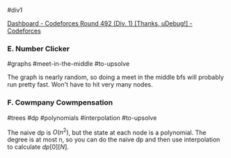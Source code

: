 #div1

[Dashboard - Codeforces Round 492 (Div. 1) [Thanks, uDebug!] - Codeforces](https://codeforces.com/contest/995)

### E. Number Clicker

#graphs #meet-in-the-middle #to-upsolve 

The graph is nearly random, so doing a meet in the middle bfs will probably run pretty fast. Won't have to hit very many nodes.

### F. Cowmpany Cowmpensation

#trees #dp #polynomials #interpolation #to-upsolve

The naive dp is $O(n^2)$, but the state at each node is a polynomial. The degree is at most n, so you can do the naive dp and then use interpolation to calculate $dp[0][N]$.